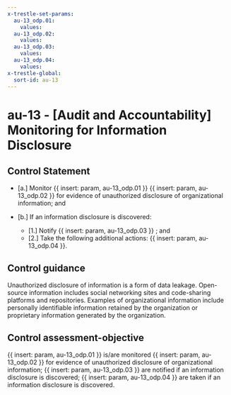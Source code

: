 ```yaml
---
x-trestle-set-params:
  au-13_odp.01:
    values:
  au-13_odp.02:
    values:
  au-13_odp.03:
    values:
  au-13_odp.04:
    values:
x-trestle-global:
  sort-id: au-13
---
```


# au-13 - \[Audit and Accountability\] Monitoring for Information Disclosure

## Control Statement

- \[a.\] Monitor {{ insert: param, au-13_odp.01 }} {{ insert: param, au-13_odp.02 }} for evidence of unauthorized disclosure of organizational information; and

- \[b.\] If an information disclosure is discovered:

  - \[1.\] Notify {{ insert: param, au-13_odp.03 }} ; and
  - \[2.\] Take the following additional actions: {{ insert: param, au-13_odp.04 }}.

## Control guidance

Unauthorized disclosure of information is a form of data leakage. Open-source information includes social networking sites and code-sharing platforms and repositories. Examples of organizational information include personally identifiable information retained by the organization or proprietary information generated by the organization.

## Control assessment-objective

{{ insert: param, au-13_odp.01 }} is/are monitored {{ insert: param, au-13_odp.02 }} for evidence of unauthorized disclosure of organizational information;
{{ insert: param, au-13_odp.03 }} are notified if an information disclosure is discovered;
{{ insert: param, au-13_odp.04 }} are taken if an information disclosure is discovered.
